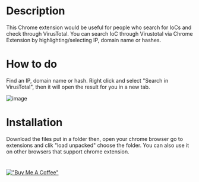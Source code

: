 # Description
This Chrome extension would be useful for people who search for IoCs and check through VirusTotal. You can search IoC through Virustotal via Chrome Extension by highlighting/selecting IP, domain name or hashes.

# How to do
Find an IP, domain name or hash. Right click and select "Search in VirusTotal", then it will open the result for you in a new tab.

![image](https://user-images.githubusercontent.com/24387908/154803735-57a3b7e5-938e-403a-bdd0-5d4b0d3e0395.png)


# Installation
Download the files put in a folder then, open your chrome browser go to extensions and clik "load unpacked" choose the folder. You can also use it on other browsers that support chrome extension.

#
[!["Buy Me A Coffee"](https://www.buymeacoffee.com/assets/img/custom_images/orange_img.png)](https://www.buymeacoffee.com/burakcan)
